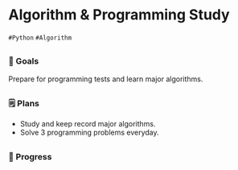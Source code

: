 # Algorithm & Programming Study
`#Python` `#Algorithm`

##

### :checkered_flag: Goals
Prepare for programming tests and learn major algorithms.

##

### :spiral_notepad: Plans
- Study and keep record major algorithms.
- Solve 3 programming problems everyday.

##

### :calendar: Progress
